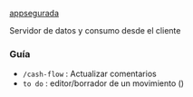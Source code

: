 [appsegurada]()

Servidor de datos y consumo desde el cliente

### Guía
- `/cash-flow` :  Actualizar comentarios
- `to do` : editor/borrador de un movimiento 
()
